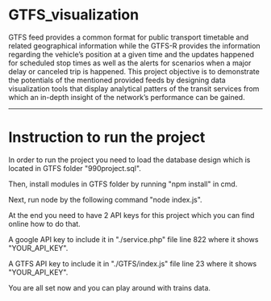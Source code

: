 # GTFS_visualization

GTFS feed provides a common format for public transport timetable and related geographical information while the GTFS-R provides the information regarding the vehicle’s position at a given time and the updates happened for scheduled stop times as well as the alerts for scenarios when a major delay or canceled trip is happened. This project objective is to demonstrate the potentials of the mentioned provided feeds by designing data visualization tools that display analytical patters of the transit services from which an in-depth insight of the network’s performance can be gained.

---

# Instruction to run the project

In order to run the project you need to load the database design which is located in GTFS folder "990project.sql".

Then, install modules in GTFS folder by running "npm install" in cmd.

Next, run node by the following command "node index.js".

At the end you need to have 2 API keys for this project which you can find online how to do that.

A google API key to include it in "./service.php" file line 822 where it shows "YOUR_API_KEY".

A GTFS API key to include it in "./GTFS/index.js" file line 23 where it shows "YOUR_API_KEY".

You are all set now and you can play around with trains data.
